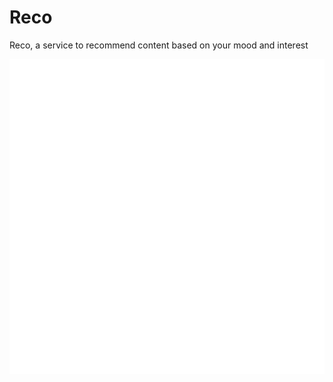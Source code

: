 # Reco
Reco, a service to recommend content based on your mood and interest

![Reco Logo](/Reco_logo.png)